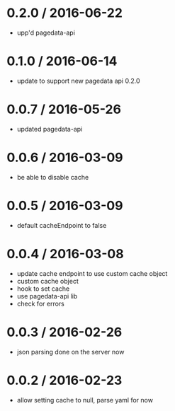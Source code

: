 
0.2.0 / 2016-06-22
==================

  * upp'd pagedata-api

0.1.0 / 2016-06-14
==================

  * update to support new pagedata api 0.2.0

0.0.7 / 2016-05-26
==================

  * updated pagedata-api

0.0.6 / 2016-03-09
==================

  * be able to disable cache

0.0.5 / 2016-03-09
==================

  * default cacheEndpoint to false

0.0.4 / 2016-03-08
==================

  * update cache endpoint to use custom cache object
  * custom cache object
  * hook to set cache
  * use pagedata-api lib
  * check for errors

0.0.3 / 2016-02-26
==================

  * json parsing done on the server now

0.0.2 / 2016-02-23
==================

  * allow setting cache to null, parse yaml for now

